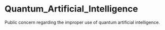 # Quantum_Artificial_Intelligence
Public concern regarding the improper use of quantum artificial intelligence.
